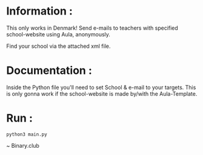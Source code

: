 # Information : 
This only works in Denmark!
Send e-mails to teachers with specified school-website using Aula, anonymously.

Find your school via the attached xml file.

# Documentation :
Inside the Python file you'll need to set School & e-mail to your targets.
This is only gonna work if the school-website is made by/with the Aula-Template.

# Run :
```
python3 main.py
```

~ Binary.club
